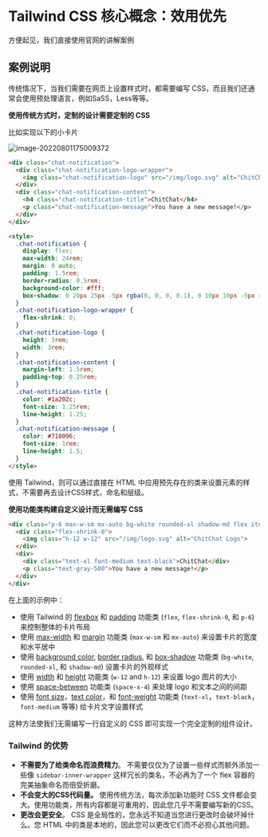 # Tailwind CSS 核心概念：效用优先

方便起见，我们直接使用官网的讲解案例

## 案例说明

传统情况下，当我们需要在网页上设置样式时，都需要编写 CSS，而且我们还通常会使用预处理语言，例如SaSS，Less等等。

**使用传统方式时，定制的设计需要定制的 CSS**

比如实现以下的小卡片

![image-20220801175009372](https://cdn.yihuiblog.top/images/202208011750577.png)

```html
<div class="chat-notification">
  <div class="chat-notification-logo-wrapper">
    <img class="chat-notification-logo" src="/img/logo.svg" alt="ChitChat Logo">
  </div>
  <div class="chat-notification-content">
    <h4 class="chat-notification-title">ChitChat</h4>
    <p class="chat-notification-message">You have a new message!</p>
  </div>
</div>

<style>
  .chat-notification {
    display: flex;
    max-width: 24rem;
    margin: 0 auto;
    padding: 1.5rem;
    border-radius: 0.5rem;
    background-color: #fff;
    box-shadow: 0 20px 25px -5px rgba(0, 0, 0, 0.1), 0 10px 10px -5px rgba(0, 0, 0, 0.04);
  }
  .chat-notification-logo-wrapper {
    flex-shrink: 0;
  }
  .chat-notification-logo {
    height: 3rem;
    width: 3rem;
  }
  .chat-notification-content {
    margin-left: 1.5rem;
    padding-top: 0.25rem;
  }
  .chat-notification-title {
    color: #1a202c;
    font-size: 1.25rem;
    line-height: 1.25;
  }
  .chat-notification-message {
    color: #718096;
    font-size: 1rem;
    line-height: 1.5;
  }
</style>
```

使用 Tailwind，则可以通过直接在 HTML 中应用预先存在的类来设置元素的样式，不需要再去设计CSS样式，命名和层级。

**使用功能类构建自定义设计而无需编写 CSS**

```html
<div class="p-6 max-w-sm mx-auto bg-white rounded-xl shadow-md flex items-center space-x-4">
  <div class="flex-shrink-0">
    <img class="h-12 w-12" src="/img/logo.svg" alt="ChitChat Logo">
  </div>
  <div>
    <div class="text-xl font-medium text-black">ChitChat</div>
    <p class="text-gray-500">You have a new message!</p>
  </div>
</div>
```

在上面的示例中：

- 使用 Tailwind 的 [flexbox](https://www.tailwindcss.com/docs/display#flex) 和 [padding](https://www.tailwindcss.com/docs/padding) 功能类 (`flex`, `flex-shrink-0`, 和 `p-6`) 来控制整体的卡片布局
- 使用 [max-width](https://www.tailwindcss.com/docs/max-width) 和 [margin](https://www.tailwindcss.com/docs/margin) 功能类 (`max-w-sm` 和 `mx-auto`) 来设置卡片的宽度和水平居中
- 使用 [background color](https://www.tailwindcss.com/docs/background-color), [border radius](https://www.tailwindcss.com/docs/border-radius), 和 [box-shadow](https://www.tailwindcss.com/docs/box-shadow) 功能类 (`bg-white`, `rounded-xl`, 和 `shadow-md`) 设置卡片的外观样式
- 使用 [width](https://www.tailwindcss.com/docs/width) 和 [height](https://www.tailwindcss.com/docs/height) 功能类 (`w-12` and `h-12`) 来设置 logo 图片的大小
- 使用 [space-between](https://www.tailwindcss.com/docs/space) 功能类 (`space-x-4`) 来处理 logo 和文本之间的间距
- 使用 [font size](https://www.tailwindcss.com/docs/font-size)，[text color](https://www.tailwindcss.com/docs/text-color)，和 [font-weight](https://www.tailwindcss.com/docs/font-weight) 功能类 (`text-xl`，`text-black`，`font-medium` 等等) 给卡片文字设置样式

这种方法使我们无需编写一行自定义的 CSS 即可实现一个完全定制的组件设计。

### Tailwind 的优势

- **不需要为了给类命名而浪费精力**。 不需要仅仅为了设置一些样式而额外添加一些像 `sidebar-inner-wrapper` 这样冗长的类名，不必再为了一个 flex 容器的完美抽象命名而倍受折磨。
- **不会变大的CSS代码量。** 使用传统方法，每次添加新功能时 CSS 文件都会变大。使用功能类，所有内容都是可重用的，因此您几乎不需要编写新的CSS。
- **更改会更安全**。 CSS 是全局性的，您永远不知道当您进行更改时会破坏掉什么。您 HTML 中的类是本地的，因此您可以更改它们而不必担心其他问题。

